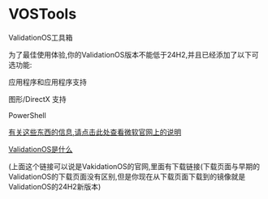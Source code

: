 # VOSTools
ValidationOS工具箱


为了最佳使用体验,你的ValidationOS版本不能低于24H2,并且已经添加了以下可选功能:

应用程序和应用程序支持

图形/DirectX 支持

PowerShell

[有关这些东西的信息,请点击此处查看微软官网上的说明](https://wbgx.1win.eu.org)

[ValidationOS是什么](https://learn.microsoft.com/zh-cn/windows-hardware/manufacture/desktop/validation-os-overview)

(上面这个链接可以说是VakidationOS的官网,里面有下载链接(下载页面与早期的ValidationOS的下载页面没有区别,但是你现在从下载页面下载到的镜像就是ValidationOS的24H2新版本)

